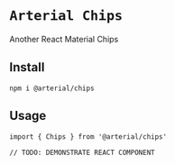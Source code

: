 # `Arterial Chips`

Another React Material Chips

## Install

```
npm i @arterial/chips
```

## Usage

```
import { Chips } from '@arterial/chips'

// TODO: DEMONSTRATE REACT COMPONENT
```
